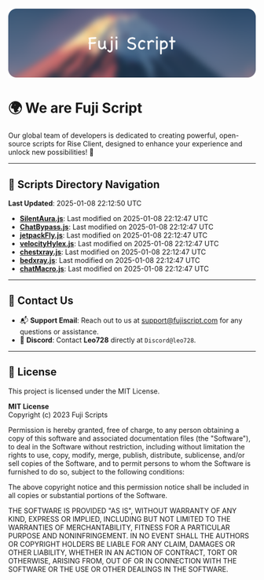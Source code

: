 ![Banner](.github/b.webp)

# 🌍 **We are Fuji Script**

Our global team of developers is dedicated to creating powerful, open-source scripts for Rise Client, designed to enhance your experience and unlock new possibilities! 🌟

---
<!-- SCRIPTS_NAVIGATION_START -->
## 📂 **Scripts Directory Navigation**

**Last Updated**: 2025-01-08 22:12:50 UTC

- **[SilentAura.js](scripts/SilentAura.js)**: Last modified on 2025-01-08 22:12:47 UTC
- **[ChatBypass.js](scripts/ChatBypass.js)**: Last modified on 2025-01-08 22:12:47 UTC
- **[jetpackFly.js](scripts/jetpackFly.js)**: Last modified on 2025-01-08 22:12:47 UTC
- **[velocityHylex.js](scripts/velocityHylex.js)**: Last modified on 2025-01-08 22:12:47 UTC
- **[chestxray.js](scripts/chestxray.js)**: Last modified on 2025-01-08 22:12:47 UTC
- **[bedxray.js](scripts/bedxray.js)**: Last modified on 2025-01-08 22:12:47 UTC
- **[chatMacro.js](scripts/chatMacro.js)**: Last modified on 2025-01-08 22:12:47 UTC

<!-- SCRIPTS_NAVIGATION_END -->

---

## 💬 **Contact Us**  
- 📬 **Support Email**: Reach out to us at [support@fujiscript.com](mailto:support@fujiscript.com) for any questions or assistance.  
- 💬 **Discord**: Contact **Leo728** directly at `Discord@leo728`.

---

## 📜 **License**

This project is licensed under the MIT License.  

**MIT License**  
Copyright (c) 2023 Fuji Scripts  

Permission is hereby granted, free of charge, to any person obtaining a copy of this software and associated documentation files (the "Software"), to deal in the Software without restriction, including without limitation the rights to use, copy, modify, merge, publish, distribute, sublicense, and/or sell copies of the Software, and to permit persons to whom the Software is furnished to do so, subject to the following conditions:  

The above copyright notice and this permission notice shall be included in all copies or substantial portions of the Software.  

THE SOFTWARE IS PROVIDED "AS IS", WITHOUT WARRANTY OF ANY KIND, EXPRESS OR IMPLIED, INCLUDING BUT NOT LIMITED TO THE WARRANTIES OF MERCHANTABILITY, FITNESS FOR A PARTICULAR PURPOSE AND NONINFRINGEMENT. IN NO EVENT SHALL THE AUTHORS OR COPYRIGHT HOLDERS BE LIABLE FOR ANY CLAIM, DAMAGES OR OTHER LIABILITY, WHETHER IN AN ACTION OF CONTRACT, TORT OR OTHERWISE, ARISING FROM, OUT OF OR IN CONNECTION WITH THE SOFTWARE OR THE USE OR OTHER DEALINGS IN THE SOFTWARE.  

